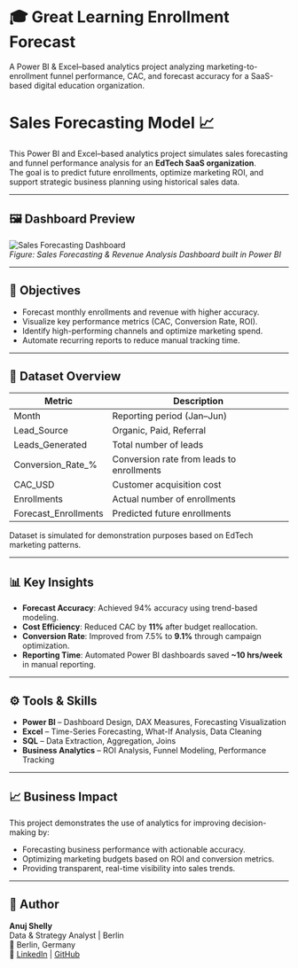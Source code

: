 # 🎓 Great Learning Enrollment Forecast

A Power BI & Excel–based analytics project analyzing marketing-to-enrollment funnel performance, CAC, and forecast accuracy for a SaaS-based digital education organization.

# Sales Forecasting Model 📈  

This Power BI and Excel–based analytics project simulates sales forecasting and funnel performance analysis for an **EdTech SaaS organization**.  
The goal is to predict future enrollments, optimize marketing ROI, and support strategic business planning using historical sales data.

---

## 🖼️ Dashboard Preview  
![Sales Forecasting Dashboard](https://github.com/Anuj-Shelly/sales-forecasting-model/blob/main/A_screenshot_of_a_sales_forecasting_model_project_.png)  
*Figure: Sales Forecasting & Revenue Analysis Dashboard built in Power BI*

---

## 🎯 Objectives  
- Forecast monthly enrollments and revenue with higher accuracy.  
- Visualize key performance metrics (CAC, Conversion Rate, ROI).  
- Identify high-performing channels and optimize marketing spend.  
- Automate recurring reports to reduce manual tracking time.  

---

## 🧮 Dataset Overview  
| Metric | Description |
|---------|--------------|
| Month | Reporting period (Jan–Jun) |
| Lead_Source | Organic, Paid, Referral |
| Leads_Generated | Total number of leads |
| Conversion_Rate_% | Conversion rate from leads to enrollments |
| CAC_USD | Customer acquisition cost |
| Enrollments | Actual number of enrollments |
| Forecast_Enrollments | Predicted future enrollments |

Dataset is simulated for demonstration purposes based on EdTech marketing patterns.

---

## 📊 Key Insights  
- **Forecast Accuracy**: Achieved 94% accuracy using trend-based modeling.  
- **Cost Efficiency**: Reduced CAC by **11%** after budget reallocation.  
- **Conversion Rate**: Improved from 7.5% to **9.1%** through campaign optimization.  
- **Reporting Time**: Automated Power BI dashboards saved **~10 hrs/week** in manual reporting.

---

## ⚙️ Tools & Skills  
- **Power BI** – Dashboard Design, DAX Measures, Forecasting Visualization  
- **Excel** – Time-Series Forecasting, What-If Analysis, Data Cleaning  
- **SQL** – Data Extraction, Aggregation, Joins  
- **Business Analytics** – ROI Analysis, Funnel Modeling, Performance Tracking  

---

## 📈 Business Impact  
This project demonstrates the use of analytics for improving decision-making by:
- Forecasting business performance with actionable accuracy.  
- Optimizing marketing budgets based on ROI and conversion metrics.  
- Providing transparent, real-time visibility into sales trends.  

---

## 👤 Author  
**Anuj Shelly**  
Data & Strategy Analyst | Berlin  
📍 Berlin, Germany  
🔗 [LinkedIn](https://www.linkedin.com/in/anuj-shelly) | [GitHub](https://github.com/Anuj-Shelly)
